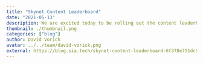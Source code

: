```yaml
---
title: "Skynet Content Leaderboard"
date: "2021-05-13"
description: We are excited today to be rolling out the content leaderboard for Skynet and MySky applications!
thumbnail: ./thumbnail.png
categories: ["blog"]
author: David Vorick
avatar: ../../team/david-vorick.png
external: https://blog.sia.tech/skynet-content-leaderboard-6f378e751dc9
---
```

